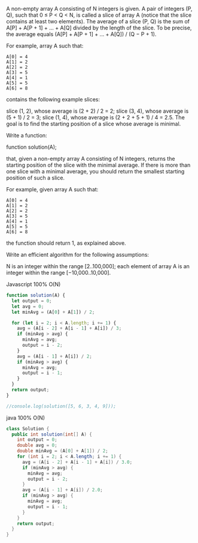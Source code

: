 A non-empty array A consisting of N integers is given. A pair of integers (P, Q), such that 0 ≤ P < Q < N, is called a slice of array A (notice that the slice contains at least two elements). The average of a slice (P, Q) is the sum of A[P] + A[P + 1] + ... + A[Q] divided by the length of the slice. To be precise, the average equals (A[P] + A[P + 1] + ... + A[Q]) / (Q − P + 1).

For example, array A such that:

    A[0] = 4
    A[1] = 2
    A[2] = 2
    A[3] = 5
    A[4] = 1
    A[5] = 5
    A[6] = 8
contains the following example slices:

slice (1, 2), whose average is (2 + 2) / 2 = 2;
slice (3, 4), whose average is (5 + 1) / 2 = 3;
slice (1, 4), whose average is (2 + 2 + 5 + 1) / 4 = 2.5.
The goal is to find the starting position of a slice whose average is minimal.

Write a function:

function solution(A);

that, given a non-empty array A consisting of N integers, returns the starting position of the slice with the minimal average. If there is more than one slice with a minimal average, you should return the smallest starting position of such a slice.

For example, given array A such that:

    A[0] = 4
    A[1] = 2
    A[2] = 2
    A[3] = 5
    A[4] = 1
    A[5] = 5
    A[6] = 8
the function should return 1, as explained above.

Write an efficient algorithm for the following assumptions:

N is an integer within the range [2..100,000];
each element of array A is an integer within the range [−10,000..10,000].

Javascript 100% O(N)
```javascript
function solution(A) {
  let output = 0;
  let avg = 0;
  let minAvg = (A[0] + A[1]) / 2;

  for (let i = 2; i < A.length; i += 1) {
    avg = (A[i - 2] + A[i - 1] + A[i]) / 3;
    if (minAvg > avg) {
      minAvg = avg;
      output = i - 2;
    }
    avg = (A[i - 1] + A[i]) / 2;
    if (minAvg > avg) {
      minAvg = avg;
      output = i - 1;
    }
  }
  return output;
}

//console.log(solution([5, 6, 3, 4, 9]));
```


java 100% O(N)
```java
class Solution {
  public int solution(int[] A) {
    int output = 0;
    double avg = 0;
    double minAvg = (A[0] + A[1]) / 2;
    for (int i = 2; i < A.length; i += 1) {
      avg = (A[i - 2] + A[i - 1] + A[i]) / 3.0;
      if (minAvg > avg) {
        minAvg = avg;
        output = i - 2;
      }
      avg = (A[i - 1] + A[i]) / 2.0;
      if (minAvg > avg) {
        minAvg = avg;
        output = i - 1;
      }
    }
    return output;
  }
}
```